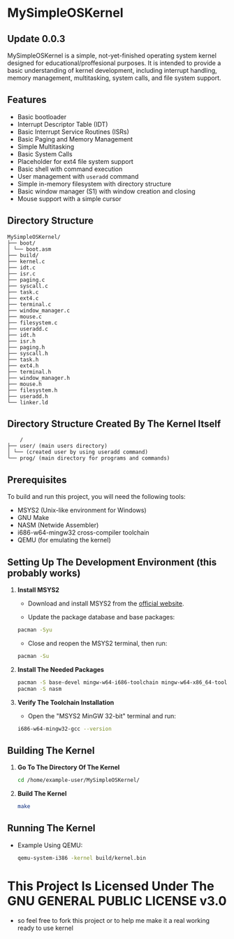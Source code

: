 # MySimpleOSKernel

## Update 0.0.3

MySimpleOSKernel is a simple, not-yet-finished operating system kernel designed for educational/proffesional purposes. It is intended to provide a basic understanding of kernel development, including interrupt handling, memory management, multitasking, system calls, and file system support.

## Features

- Basic bootloader
- Interrupt Descriptor Table (IDT)
- Basic Interrupt Service Routines (ISRs)
- Basic Paging and Memory Management
- Simple Multitasking
- Basic System Calls
- Placeholder for ext4 file system support
- Basic shell with command execution
- User management with `useradd` command
- Simple in-memory filesystem with directory structure
- Basic window manager (S1) with window creation and closing
- Mouse support with a simple cursor

## Directory Structure
```
MySimpleOSKernel/
├── boot/
│ └── boot.asm
├── build/
├── kernel.c
├── idt.c
├── isr.c
├── paging.c
├── syscall.c
├── task.c
├── ext4.c
├── terminal.c
├── window_manager.c
├── mouse.c
├── filesystem.c
├── useradd.c
├── idt.h
├── isr.h
├── paging.h
├── syscall.h
├── task.h
├── ext4.h
├── terminal.h
├── window_manager.h
├── mouse.h
├── filesystem.h
├── useradd.h
└── linker.ld
```
## Directory Structure Created By The Kernel Itself
```
    /
├── user/ (main users directory)
│ └── (created user by using useradd command)
└── prog/ (main directory for programs and commands)
```

## Prerequisites

To build and run this project, you will need the following tools:

- MSYS2 (Unix-like environment for Windows)
- GNU Make
- NASM (Netwide Assembler)
- i686-w64-mingw32 cross-compiler toolchain
- QEMU (for emulating the kernel)

## Setting Up The Development Environment (this probably works)

1. **Install MSYS2**

    - Download and install MSYS2 from the [official website](https://www.msys2.org/).

    - Update the package database and base packages:
    ```sh
    pacman -Syu
    ```

    - Close and reopen the MSYS2 terminal, then run:
    ```sh
    pacman -Su
    ```

2. **Install The Needed Packages**
    ```sh
    pacman -S base-devel mingw-w64-i686-toolchain mingw-w64-x86_64-toolchain
    pacman -S nasm
    ```

3. **Verify The Toolchain Installation**
    - Open the "MSYS2 MinGW 32-bit" terminal and run:
    ```sh
    i686-w64-mingw32-gcc --version
    ```

## Building The Kernel

1. **Go To The Directory Of The Kernel**
    ```sh
    cd /home/example-user/MySimpleOSKernel/
    ```

2. **Build The Kernel**
    ```sh
    make
    ```

## Running The Kernel

- Example Using QEMU:
    ```sh
    qemu-system-i386 -kernel build/kernel.bin
    ```

# This Project Is Licensed Under The GNU GENERAL PUBLIC LICENSE v3.0
- so feel free to fork this project or to help me make it a real working ready to use kernel
